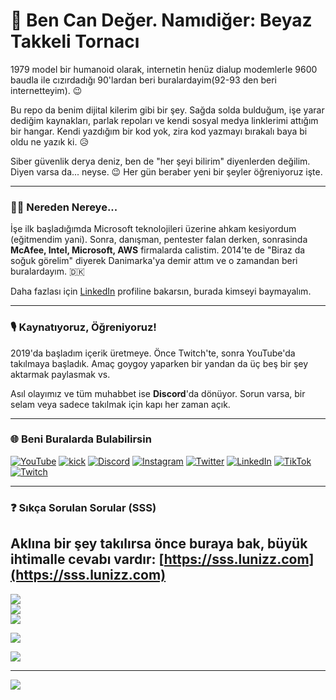 # 👋 Ben Can Değer. Namıdiğer: Beyaz Takkeli Tornacı

1979 model bir humanoid olarak, internetin henüz dialup modemlerle 9600 baudla ile cızırdadığı 90'lardan beri buralardayim(92-93 den beri internetteyim). 😉

Bu repo da benim dijital kilerim gibi bir şey. Sağda solda bulduğum, işe yarar dediğim kaynakları, parlak repoları ve kendi sosyal medya linklerimi attığım bir hangar. Kendi yazdığım bir kod yok, zira kod yazmayı bırakalı baya bi oldu ne yazık ki. 😥

Siber güvenlik derya deniz, ben de "her şeyi bilirim" diyenlerden değilim. Diyen varsa da... neyse. 😉 Her gün beraber yeni bir şeyler öğreniyoruz işte.

---

### 👨‍💻 Nereden Nereye...

İşe ilk başladığımda Microsoft teknolojileri üzerine ahkam kesiyordum (eğitmendim yani). Sonra, danışman, pentester falan derken, sonrasinda **McAfee, Intel, Microsoft, AWS** firmalarda calistim. 2014'te de "Biraz da soğuk görelim" diyerek Danimarka'ya demir attım ve o zamandan beri buralardayım. 🇩🇰

Daha fazlası için [LinkedIn](https://linkedin.com/in/CanDeger) profiline bakarsın, burada kimseyi baymayalım.

---

### 🎙️ Kaynatıyoruz, Öğreniyoruz!

2019'da başladım içerik üretmeye. Önce Twitch'te, sonra YouTube'da takılmaya başladık. Amaç goygoy yaparken bir yandan da üç beş bir şey aktarmak paylasmak vs.

Asıl olayımız ve tüm muhabbet ise **Discord**'da dönüyor. Sorun varsa, bir selam veya sadece takılmak için kapı her zaman açık.

---

### 🌐 Beni Buralarda Bulabilirsin

[![YouTube](https://img.shields.io/badge/YouTube-%23FF0000.svg?style=flat-square&logo=YouTube&logoColor=white)](https://youtube.com/@candeger) [![kick](https://img.shields.io/badge/KICK-KICK?style=flat-square&logo=kick&logoColor=%2353FC19&color=%23000000)](https://kick.com/lunizz) [![Discord](https://img.shields.io/badge/Discord-%237289DA.svg?style=flat-square&logo=discord&logoColor=white)](https://discord.gg/lunizz) [![Instagram](https://img.shields.io/badge/Instagram-%23E4405F.svg?style=flat-square&logo=Instagram&logoColor=white)](https://instagram.com/CanDeger) [![Twitter](https://img.shields.io/badge/X-black.svg?style=flat-square&logo=X&logoColor=white)](https://twitter.com/CanDeger) [![LinkedIn](https://img.shields.io/badge/LinkedIn-%230077B5.svg?style=flat-square&logo=linkedin&logoColor=white)](https://linkedin.com/in/CanDeger) [![TikTok](https://img.shields.io/badge/TikTok-%23000000.svg?style=flat-square&logo=TikTok&logoColor=white)](https://tiktok.com/@Can.Deger) [![Twitch](https://img.shields.io/badge/Twitch-%239146FF.svg?style=flat-square&logo=Twitch&logoColor=white)](https://twitch.tv/LuNiZz) 

---

### ❓ Sıkça Sorulan Sorular (SSS)

Aklına bir şey takılırsa önce buraya bak, büyük ihtimalle cevabı vardır: **[https://sss.lunizz.com](https://sss.lunizz.com)**
---

![](https://github-readme-stats.vercel.app/api?username=LuNiZz&theme=dark&hide_border=false&include_all_commits=true&count_private=true)<br/>
![](https://github-readme-streak-stats.herokuapp.com/?user=LuNiZz&theme=dark&hide_border=false)<br/>
![](https://github-readme-stats.vercel.app/api/top-langs/?username=LuNiZz&theme=dark&hide_border=false&include_all_commits=true&count_private=true&layout=compact)


![](https://github-profile-trophy.vercel.app/?username=LuNiZz&theme=radical&no-frame=true&no-bg=false&margin-w=4)


![](https://github-contributor-stats.vercel.app/api?username=LuNiZz&limit=5&theme=dark&combine_all_yearly_contributions=true)

---
[![](https://visitor-badge.laobi.icu/badge?page_id=LuNiZz.lunizz)](#)


<!-- Proudly created with GPRM ( https://gprm.itsvg.in ) -->





<br />
